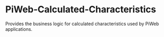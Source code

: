 # PiWeb-Calculated-Characteristics
Provides the business logic for calculated characteristics used by PiWeb applications.
